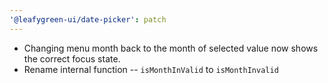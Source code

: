 ```yaml
---
'@leafygreen-ui/date-picker': patch
---
```


- Changing menu month back to the month of selected value now shows the correct focus state. 
- Rename internal function -- `isMonthInValid` to `isMonthInvalid`